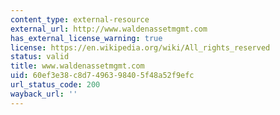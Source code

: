 ```yaml
---
content_type: external-resource
external_url: http://www.waldenassetmgmt.com
has_external_license_warning: true
license: https://en.wikipedia.org/wiki/All_rights_reserved
status: valid
title: www.waldenassetmgmt.com
uid: 60ef3e38-c8d7-4963-9840-5f48a52f9efc
url_status_code: 200
wayback_url: ''
---
```


